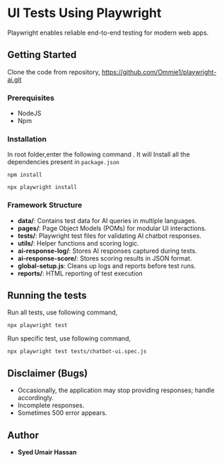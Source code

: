 # UI Tests Using Playwright

Playwright enables reliable end-to-end testing for modern web apps.

## Getting Started

Clone the code from repository, https://github.com/Ommie1/playwright-ai.git
### Prerequisites

- NodeJS
- Npm

### Installation

In root folder,enter the following command . It will Install all the dependencies present in `package.json`

```
npm install
```

```
npx playwright install
```
### Framework Structure

- **data/**: Contains test data for AI queries in multiple languages.  
- **pages/**: Page Object Models (POMs) for modular UI interactions.  
- **tests/**: Playwright test files for validating AI chatbot responses.  
- **utils/**: Helper functions and scoring logic.  
- **ai-response-log/**: Stores AI responses captured during tests.  
- **ai-response-score/**: Stores scoring results in JSON format.  
- **global-setup.js**: Cleans up logs and reports before test runs. 
- **reports/**: HTML reporting of test execution 

## Running the tests

Run all tests, use following command,

```
npx playwright test
```

Run specific test, use following command,

```
npx playwright test tests/chatbot-ui.spec.js
```

## Disclaimer (Bugs)

- Occasionally, the application may stop providing responses; handle accordingly.
- Incomplete responses.
- Sometimes 500 error appears.

## Author

- **Syed Umair Hassan**
